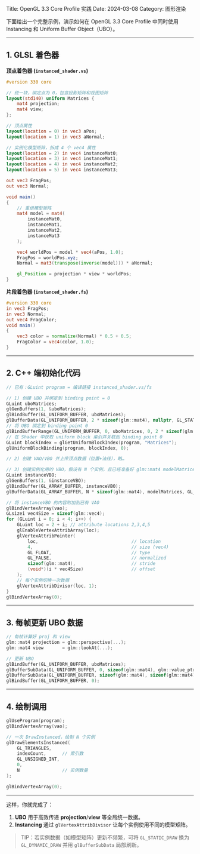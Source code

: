 Title: OpenGL 3.3 Core Profile 实践
Date: 2024-03-08
Category: 图形渲染

下面给出一个完整示例，演示如何在 OpenGL 3.3 Core Profile 中同时使用 Instancing 和 Uniform Buffer Object（UBO）。

---

## 1. GLSL 着色器

**顶点着色器 (`instanced_shader.vs`)**  
```glsl
#version 330 core

// 统一块，绑定点为 0，包含投影矩阵和视图矩阵
layout(std140) uniform Matrices {
    mat4 projection;
    mat4 view;
};

// 顶点属性
layout(location = 0) in vec3 aPos;
layout(location = 1) in vec3 aNormal;

// 实例化模型矩阵，拆成 4 个 vec4 属性
layout(location = 2) in vec4 instanceMat0;
layout(location = 3) in vec4 instanceMat1;
layout(location = 4) in vec4 instanceMat2;
layout(location = 5) in vec4 instanceMat3;

out vec3 FragPos;
out vec3 Normal;

void main()
{
    // 重组模型矩阵
    mat4 model = mat4(
        instanceMat0,
        instanceMat1,
        instanceMat2,
        instanceMat3
    );

    vec4 worldPos = model * vec4(aPos, 1.0);
    FragPos = worldPos.xyz;
    Normal = mat3(transpose(inverse(model))) * aNormal;

    gl_Position = projection * view * worldPos;
}
```

**片段着色器 (`instanced_shader.fs`)**  
```glsl
#version 330 core
in vec3 FragPos;
in vec3 Normal;
out vec4 FragColor;
void main()
{
    vec3 color = normalize(Normal) * 0.5 + 0.5;
    FragColor = vec4(color, 1.0);
}
```

---

## 2. C++ 端初始化代码

```cpp
// 已有：GLuint program = 编译链接 instanced_shader.vs/fs

// 1) 创建 UBO 并绑定到 binding point = 0
GLuint uboMatrices;
glGenBuffers(1, &uboMatrices);
glBindBuffer(GL_UNIFORM_BUFFER, uboMatrices);
glBufferData(GL_UNIFORM_BUFFER, 2 * sizeof(glm::mat4), nullptr, GL_STATIC_DRAW);
// 将 UBO 绑定到 binding point 0
glBindBufferRange(GL_UNIFORM_BUFFER, 0, uboMatrices, 0, 2 * sizeof(glm::mat4));
// 在 Shader 中获取 uniform block 索引并关联到 binding point 0
GLuint blockIndex = glGetUniformBlockIndex(program, "Matrices");
glUniformBlockBinding(program, blockIndex, 0);

// 2) 创建 VAO/VBO 并上传顶点数据（位置+法线），略…

// 3) 创建实例化用的 VBO，假设有 N 个实例，且已经准备好 glm::mat4 modelMatrices[N]
GLuint instanceVBO;
glGenBuffers(1, &instanceVBO);
glBindBuffer(GL_ARRAY_BUFFER, instanceVBO);
glBufferData(GL_ARRAY_BUFFER, N * sizeof(glm::mat4), modelMatrices, GL_STATIC_DRAW);

// 将 instanceVBO 的内容附加到已有 VAO
glBindVertexArray(vao);
GLsizei vec4Size = sizeof(glm::vec4);
for (GLuint i = 0; i < 4; i++) {
    GLuint loc = 2 + i; // attribute locations 2,3,4,5
    glEnableVertexAttribArray(loc);
    glVertexAttribPointer(
        loc,                                   // location
        4,                                     // size (vec4)
        GL_FLOAT,                              // type
        GL_FALSE,                              // normalized
        sizeof(glm::mat4),                     // stride
        (void*)(i * vec4Size)                  // offset
    );
    // 每个实例切换一次数据
    glVertexAttribDivisor(loc, 1);
}
glBindVertexArray(0);
```

---

## 3. 每帧更新 UBO 数据

```cpp
// 每帧计算好 proj 和 view
glm::mat4 projection = glm::perspective(...);
glm::mat4 view       = glm::lookAt(...);

// 更新 UBO
glBindBuffer(GL_UNIFORM_BUFFER, uboMatrices);
glBufferSubData(GL_UNIFORM_BUFFER, 0, sizeof(glm::mat4), glm::value_ptr(projection));
glBufferSubData(GL_UNIFORM_BUFFER, sizeof(glm::mat4), sizeof(glm::mat4), glm::value_ptr(view));
glBindBuffer(GL_UNIFORM_BUFFER, 0);
```

---

## 4. 绘制调用

```cpp
glUseProgram(program);
glBindVertexArray(vao);

// 一次 DrawInstanced，绘制 N 个实例
glDrawElementsInstanced(
    GL_TRIANGLES,
    indexCount,      // 索引数
    GL_UNSIGNED_INT,
    0,
    N                // 实例数量
);

glBindVertexArray(0);
```

---

这样，你就完成了：

1. **UBO** 用于高效传递 **projection**/​**view** 等全局统一数据。  
2. **Instancing** 通过 `glVertexAttribDivisor` 让每个实例使用不同的模型矩阵。  

> TIP：若实例数据（如模型矩阵）更新不频繁，可将 `GL_STATIC_DRAW` 换为 `GL_DYNAMIC_DRAW` 并用 `glBufferSubData` 局部刷新。